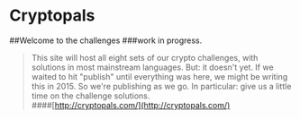 # Cryptopals
##Welcome to the challenges
###work in progress.
>This site will host all eight sets of our crypto challenges, with solutions in most mainstream languages.
>But: it doesn't yet. If we waited to hit "publish" until everything was here, we might be writing this in 2015.
>So we're publishing as we go. In particular: give us a little time on the challenge solutions.  
####[http://cryptopals.com/](http://cryptopals.com/)
